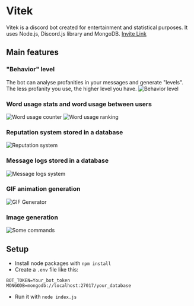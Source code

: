 # Vitek
Vitek is a discord bot created for entertainment and statistical purposes. It uses Node.js, Discord.js library and MongoDB.
[Invite Link](https://discord.com/oauth2/authorize?client_id=670248278130163722&scope=bot+applications.commands&permissions=1544027328)

## Main features

### "Behavior" level
The bot can analyse profanities in your messages and generate "levels". The less profanity you use, the higher level you have.
![Behavior level](demo/behaviorlevel.png)

### Word usage stats and word usage between users
![Word usage counter](demo/wordusage.png)
![Word usage ranking](demo/wordranking.png)

### Reputation system stored in a database
![Reputation system](demo/reputationsystem.png)

### Message logs stored in a database
![Message logs system](demo/stats.png)

### GIF animation generation
![GIF Generator](demo/scifun.gif)

### Image generation
![Some commands](demo/commands.png)

## Setup
* Install node packages with `npm install`
* Create a `.env` file like this:
```
BOT_TOKEN=Your_bot_token
MONGODB=mongodb://localhost:27017/your_database
```
* Run it with `node index.js`